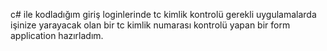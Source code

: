 c# ile kodladığım  giriş loginlerinde tc kimlik kontrolü gerekli uygulamalarda işinize yarayacak olan bir tc kimlik numarası kontrolü yapan bir form application hazırladım. 
